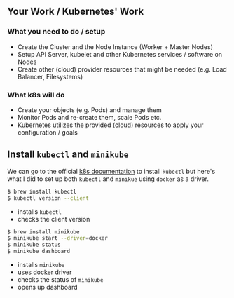 ## Your Work / Kubernetes' Work
### What you need to do / setup
- Create the Cluster and the Node Instance (Worker + Master Nodes)
- Setup API Server, kubelet and other Kubernetes services / software on Nodes
- Create other (cloud) provider resources that might be needed (e.g. Load Balancer, Filesystems)
### What k8s will do
- Create your objects (e.g. Pods) and manage them
- Monitor Pods and re-create them, scale Pods etc.
- Kubernetes utilizes the provided (cloud) resources to apply your configuration / goals

## Install `kubectl` and `minikube`

We can go to the official [k8s documentation](https://kubernetes.io/docs/tasks/tools/install-kubectl-macos/) to install `kubectl` but here's what I did to set up both `kubectl` and `minikue` using `docker` as a driver.

```bash
$ brew install kubectl
$ kubectl version --client
```
- installs `kubectl`
- checks the client version

```bash
$ brew install minikube
$ minikube start --driver=docker
$ minikube status
$ minikube dashboard
```
- installs `minikube`
- uses docker driver
- checks the status of `minikube`
- opens up dashboard
